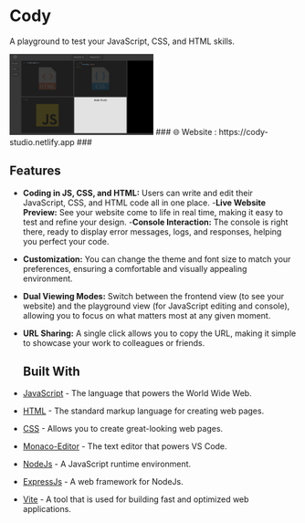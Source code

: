 # Cody

A playground to test your JavaScript, CSS, and HTML skills.

 <img  width="50%" src="./public/cody.png" />
 ### 🌐 Website : https://cody-studio.netlify.app  ###

 ## Features  

- **Coding in JS, CSS, and HTML:** Users can write and edit their JavaScript, CSS, and HTML code all in one place.
-**Live Website Preview:**  See your website come to life in real time, making it easy to test and refine your design.
-**Console Interaction:**  The console is right there, ready to display error messages, logs, and responses, helping you perfect your code.
- **Customization:**  You can change the theme and font size to match your preferences, ensuring a comfortable and visually appealing environment.
- **Dual Viewing Modes:**  Switch between the frontend view (to see your website) and the playground view (for JavaScript editing and console), allowing you to focus on what matters most at any given moment.
- **URL Sharing:**  A single click allows you to copy the URL, making it simple to showcase your work to colleagues or friends.

  ## Built With
- [JavaScript](https://www.javascript.com/) - The language that powers the World Wide Web.
- [HTML](https://www.w3schools.com/html/) - The standard markup language for creating web pages.
- [CSS](https://www.w3.org/Style/CSS/Overview.en.html) - Allows you to create great-looking web pages.
- [Monaco-Editor](https://www.npmjs.com/package/monaco-editor#monaco-editor) -  The text editor that powers VS Code.
- [NodeJs](https://nodejs.org/en) - A JavaScript runtime environment.
- [ExpressJs](https://expressjs.com/) - A web framework for NodeJs.
- [Vite](https://vitejs.dev/) - A tool that is used for building fast and optimized web applications. 





